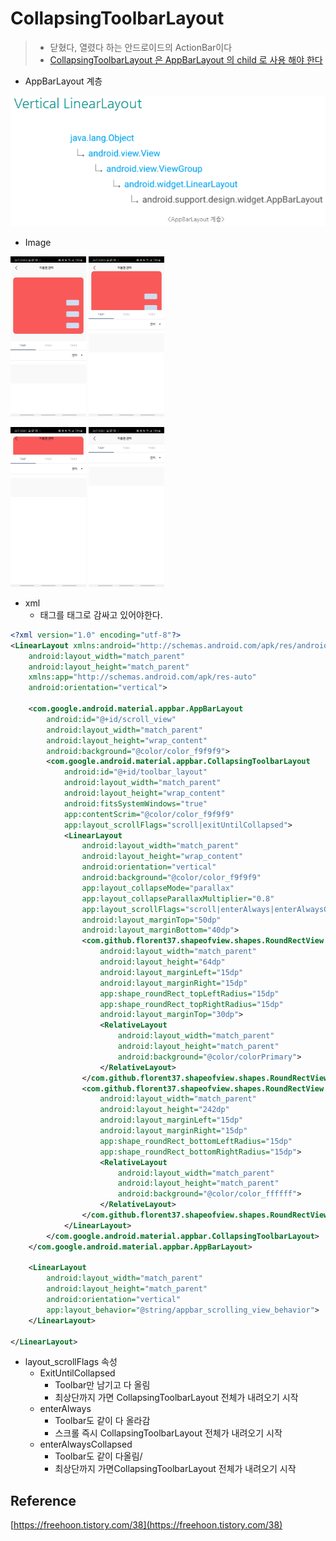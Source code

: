 # CollapsingToolbarLayout

> * 닫혔다, 열렸다 하는 안드로이드의 ActionBar이다
> * [CollapsingToolbarLayout 은 AppBarLayout 의  child 로 사용 해야 한다](https://blog.naver.com/pistolcaffe/221016672922)



* AppBarLayout 계층

![image-20200916002007278](CollapsingToolbarLayout.assets/image-20200916002007278.png)

* Image

<img src="CollapsingToolbarLayout.assets/image-20200916000306709.png" alt="image-20200916000306709" style="zoom: 25%;" /> <img src="CollapsingToolbarLayout.assets/image-20200916000326625.png" alt="image-20200916000326625" style="zoom:25%;" /> 

<img src="CollapsingToolbarLayout.assets/image-20200916000347076.png" alt="image-20200916000347076" style="zoom:25%;" /> <img src="CollapsingToolbarLayout.assets/image-20200916000359446.png" alt="image-20200916000359446" style="zoom:25%;" /> 



* xml
  * </CollapsingToolbarLayout> 태그를 </AppBarLayout> 태그로 감싸고 있어야한다.

```xml
<?xml version="1.0" encoding="utf-8"?>
<LinearLayout xmlns:android="http://schemas.android.com/apk/res/android"
    android:layout_width="match_parent"
    android:layout_height="match_parent"
    xmlns:app="http://schemas.android.com/apk/res-auto"
    android:orientation="vertical">

    <com.google.android.material.appbar.AppBarLayout
        android:id="@+id/scroll_view"
        android:layout_width="match_parent"
        android:layout_height="wrap_content"
        android:background="@color/color_f9f9f9">
        <com.google.android.material.appbar.CollapsingToolbarLayout
            android:id="@+id/toolbar_layout"
            android:layout_width="match_parent"
            android:layout_height="wrap_content"
            android:fitsSystemWindows="true"
            app:contentScrim="@color/color_f9f9f9"
            app:layout_scrollFlags="scroll|exitUntilCollapsed">
            <LinearLayout
                android:layout_width="match_parent"
                android:layout_height="wrap_content"
                android:orientation="vertical"
                android:background="@color/color_f9f9f9"
                app:layout_collapseMode="parallax"
                app:layout_collapseParallaxMultiplier="0.8"
                app:layout_scrollFlags="scroll|enterAlways|enterAlwaysCollapsed"
                android:layout_marginTop="50dp"
                android:layout_marginBottom="40dp">
                <com.github.florent37.shapeofview.shapes.RoundRectView
                    android:layout_width="match_parent"
                    android:layout_height="64dp"
                    android:layout_marginLeft="15dp"
                    android:layout_marginRight="15dp"
                    app:shape_roundRect_topLeftRadius="15dp"
                    app:shape_roundRect_topRightRadius="15dp"
                    android:layout_marginTop="30dp">
                    <RelativeLayout
                        android:layout_width="match_parent"
                        android:layout_height="match_parent"
                        android:background="@color/colorPrimary">
                    </RelativeLayout>
                </com.github.florent37.shapeofview.shapes.RoundRectView>
                <com.github.florent37.shapeofview.shapes.RoundRectView
                    android:layout_width="match_parent"
                    android:layout_height="242dp"
                    android:layout_marginLeft="15dp"
                    android:layout_marginRight="15dp"
                    app:shape_roundRect_bottomLeftRadius="15dp"
                    app:shape_roundRect_bottomRightRadius="15dp">
                    <RelativeLayout
                        android:layout_width="match_parent"
                        android:layout_height="match_parent"
                        android:background="@color/color_ffffff">
                    </RelativeLayout>
                </com.github.florent37.shapeofview.shapes.RoundRectView>
            </LinearLayout>
        </com.google.android.material.appbar.CollapsingToolbarLayout>
    </com.google.android.material.appbar.AppBarLayout>
    
    <LinearLayout
        android:layout_width="match_parent"
        android:layout_height="match_parent"
        android:orientation="vertical"
        app:layout_behavior="@string/appbar_scrolling_view_behavior">
    </LinearLayout>
    
</LinearLayout>
```



* layout_scrollFlags 속성
  * ExitUntilCollapsed 
    * Toolbar만 남기고 다 올림
    * 최상단까지 가면 CollapsingToolbarLayout 전체가 내려오기 시작
  * enterAlways 
    * Toolbar도 같이 다 올라감
    * 스크롤 즉시 CollapsingToolbarLayout 전체가 내려오기 시작
  * enterAlwaysCollapsed 
    * Toolbar도 같이 다올림/
    * 최상단까지 가면CollapsingToolbarLayout 전체가 내려오기 시작







## Reference

[https://freehoon.tistory.com/38](https://freehoon.tistory.com/38)

